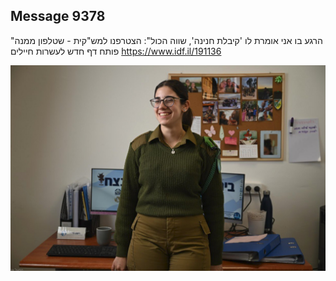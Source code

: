 ## Message 9378

"הרגע בו אני אומרת לו 'קיבלת חנינה', שווה הכול":
הצטרפנו למש"קית - שטלפון ממנה פותח דף חדש לעשרות חיילים
https://www.idf.il/191136

![Photo](./9378/9378_photo.jpg)
